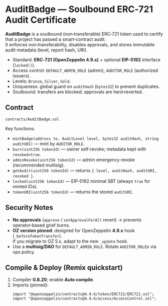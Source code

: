 # AuditBadge — Soulbound ERC‑721 Audit Certificate

**AuditBadge** is a soulbound (non‑transferable) ERC‑721 token used to certify that a project has passed a smart‑contract audit.  
It enforces non‑transferability, disables approvals, and stores immutable audit metadata (level, report hash, URI).

- Standard: **ERC‑721 (OpenZeppelin 4.9.x)** + optional **EIP‑5192** interface (`locked()`).
- Access control: `DEFAULT_ADMIN_ROLE` (admin), `AUDITOR_ROLE` (authorized issuers).
- Levels: `Bronze`, `Silver`, `Gold`.
- Uniqueness: global guard on `auditHash` (`bytes32`) to prevent duplicates.
- Soulbound: transfers are blocked; approvals are hard‑reverted.

## Contract

`contracts/AuditBadge.sol`

Key functions:
- `mintBadge(address to, AuditLevel level, bytes32 auditHash, string auditURI)` — mint by `AUDITOR_ROLE`.
- `burn(uint256 tokenId)` — owner self‑revoke; metadata kept with `revoked=true`.
- `adminRevoke(uint256 tokenId)` — admin emergency revoke (recommended multisig).
- `getAudit(uint256 tokenId)` — returns `{ level, auditHash, auditURI, revoked }`.
- `locked(uint256 tokenId)` — EIP‑5192 minimal SBT (always `true` for minted IDs).
- `tokenURI(uint256 tokenId)` — returns the stored `auditURI`.

## Security Notes

- **No approvals** (`approve` / `setApprovalForAll` revert) → prevents operator‑based grief burns.
- **OZ version pinned**: designed for OpenZeppelin **4.9.x** hook (`_beforeTokenTransfer`).  
  If you migrate to OZ 5.x, adapt to the new `_update` hook.
- Use a **multisig/DAO** for `DEFAULT_ADMIN_ROLE`. Rotate `AUDITOR_ROLE`s via ops policy.

## Compile & Deploy (Remix quickstart)

1. Compiler **0.8.20**; enable **Auto compile**.
2. Imports (pinned):
   ```solidity
   import "@openzeppelin/contracts@4.9.6/token/ERC721/ERC721.sol";
   import "@openzeppelin/contracts@4.9.6/access/AccessControl.sol";
